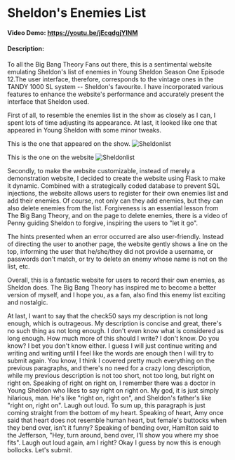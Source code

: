 # Sheldon's Enemies List
#### Video Demo:  https://youtu.be/jEcqdgjYINM

#### Description:

To all the Big Bang Theory Fans out there, this is a sentimental website emulating Sheldon's list
of enemies in Young Sheldon Season One Episode 12.The user interface, therefore, corresponds to
the vintage ones in the TANDY 1000 SL system -- Sheldon's favourite. I have incorporated various
features to enhance the website's performance and accurately present the interface that Sheldon
used.

First of all, to resemble the enemies list in the show as closely as I can, I spent lots of time
adjusting its appearance. At last, it looked like one that appeared in Young Sheldon with some minor tweaks.

This is the one that appeared on the show.
![Sheldonlist](https://i.imgur.com/9tBmn4l.png)

This is the one on the website
![Sheldonlist](https://i.imgur.com/aiXsfqL.png)

Secondly, to make the website customizable, instead of merely a demonstration website, I decided
to create the website using Flask to make it dynamic. Combined with a strategically coded database
to prevent SQL injections, the website allows users to register for their own enemies list and add
their enemies. Of course, not only can they add enemies, but they can also delete enemies from the
list. Forgiveness is an essential lesson from The Big Bang Theory, and on the page to delete
enemies, there is a video of Penny guiding Sheldon to forgive, inspiring the users to "let it go".

The hints presented when an error occurred are also user-friendly. Instead of directing the user to
another page, the website gently shows a line on the top, informing the user that he/she/they did
not provide a username, or passwords don't match, or try to delete an enemy whose name is not on the
list, etc.

Overall, this is a fantastic website for users to record their own enemies, as Sheldon does. The Big
Bang Theory has inspired me to become a better version of myself, and I hope you, as a fan, also find
this enemy list exciting and nostalgic.

At last, I want to say that the check50 says my description is not long enough, which is outrageous.
My description is concise and great, there's no such thing as not long enough. I don't even know
what is considered as long enough. How much more of this should I write? I don't know. Do you know?
I bet you don't know either. I guess I will just continue writing and writing and writing until I feel
like the words are enough then I will try to submit again. You know, I think I covered pretty much
everything on the previous paragraphs, and there's no need for a crazy long description, while
my previous description is not too short, not too long, but right on right on. Speaking of right on
right on, I remember there was a doctor in Young Sheldon who likes to say right on right on. My god,
it is just simply hilarious, man. He's like "right on, right on", and Sheldon's father's like "right
on, right on". Laugh out loud. To sum up, this paragraph is just coming straight from the bottom
of my heart. Speaking of heart, Amy once said that heart does not resemble human heart, but female's
buttocks when they bend over, isn't it funny? Speaking of bending over, Hamilton said to the Jefferson,
"Hey, turn around, bend over, I'll show you where my shoe fits". Laugh out loud again, am I right? Okay
I guess by now this is enough bollocks. Let's submit.
